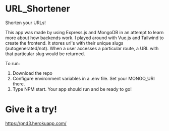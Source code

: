 # URL_Shortener
Shorten your URLs!

This app was made by using Express.js and MongoDB in an attempt to learn more about how backends work. I played around with Vue.js and Tailwind to create the frontend. It stores url's with their unique slugs (autogenerated/not). When a user accesses a particular route, a URL with that particular slug would be returned.

To run:
1. Download the repo
2. Configure environment variables in a .env file. Set your MONGO_URI there.
3. Type NPM start. Your app should run and be ready to go!

# Give it a try!
https://pnd3.herokuapp.com/
